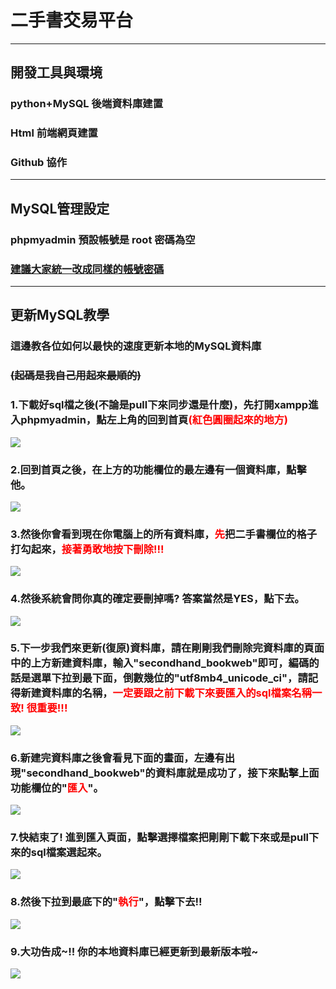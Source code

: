 
# 二手書交易平台
***
## 開發工具與環境
  ### python+MySQL 後端資料庫建置
  ### Html 前端網頁建置
  ### Github 協作
***
## MySQL管理設定
### phpmyadmin 預設帳號是 root 密碼為空
### [建議大家統一改成同樣的帳號密碼](https://loki1999.pixnet.net/blog/post/287069464)
***
## 更新MySQL教學
### 這邊教各位如何以最快的速度更新本地的MySQL資料庫
### ~~(起碼是我自己用起來最順的)~~
### 1.下載好sql檔之後(不論是pull下來同步還是什麼)，先打開xampp進入phpmyadmin，點左上角的回到首頁<font color=#FF0000>(紅色圓圈起來的地方)</font>
![](https://hackmd.io/_uploads/rJnSawrBh.png)

### 2.回到首頁之後，在上方的功能欄位的最左邊有一個資料庫，點擊他。
![](https://hackmd.io/_uploads/rkHUADBSn.png)
### 3.然後你會看到現在你電腦上的所有資料庫，<font color=#FF0000>先</font>把二手書欄位的格子打勾起來，<font color=#FF0000>接著勇敢地按下刪除!!!</font>
![](https://hackmd.io/_uploads/SJB8RDSHh.png)
### 4.然後系統會問你真的確定要刪掉嗎? 答案當然是YES，點下去。
![](https://hackmd.io/_uploads/HkrUAvBrn.png)
### 5.下一步我們來更新(復原)資料庫，請在剛剛我們刪除完資料庫的頁面中的上方新建資料庫，輸入"secondhand_bookweb"即可，編碼的話是選單下拉到最下面，倒數幾位的"utf8mb4_unicode_ci"，請記得新建資料庫的名稱，<font color=#FF0000>一定要跟之前下載下來要匯入的sql檔案名稱一致! 很重要!!!</font>
![](https://hackmd.io/_uploads/HJrLCPSr3.png)
### 6.新建完資料庫之後會看見下面的畫面，左邊有出現"secondhand_bookweb"的資料庫就是成功了，接下來點擊上面功能欄位的"<font color=#FF0000>匯入</font>"。
![](https://hackmd.io/_uploads/rJgBIRvHH3.png)
### 7.快結束了! 進到匯入頁面，點擊選擇檔案把剛剛下載下來或是pull下來的sql檔案選起來。
![](https://hackmd.io/_uploads/rJgrU0vHS3.png)
### 8.然後下拉到最底下的"<font color=#FF0000>執行</font>"，點擊下去!!
![](https://hackmd.io/_uploads/r1gH8ADBSn.png)
### 9.大功告成~!! 你的本地資料庫已經更新到最新版本啦~
![](https://hackmd.io/_uploads/rJ-HURwBH2.png)





